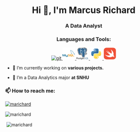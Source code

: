 <h1 align="center">Hi 👋, I'm Marcus Richard</h1>
<h3 align="center">A Data Analyst</h3>
<h3 align="center">Languages and Tools:</h3>
<p align="center"> <a href="https://git-scm.com/" target="_blank" rel="noreferrer"> <img src="https://www.vectorlogo.zone/logos/git-scm/git-scm-icon.svg" alt="git" width="40" height="40"/> </a> <a href="https://www.mysql.com/" target="_blank" rel="noreferrer"> <img src="https://raw.githubusercontent.com/devicons/devicon/master/icons/mysql/mysql-original-wordmark.svg" alt="mysql" width="40" height="40"/> </a> <a href="https://www.postgresql.org" target="_blank" rel="noreferrer"> <img src="https://raw.githubusercontent.com/devicons/devicon/master/icons/postgresql/postgresql-original-wordmark.svg" alt="postgresql" width="40" height="40"/> </a> <a href="https://www.python.org" target="_blank" rel="noreferrer"> <img src="https://raw.githubusercontent.com/devicons/devicon/master/icons/python/python-original.svg" alt="python" width="40" height="40"/> </a> <a href="https://developer.apple.com/swift/" target="_blank" rel="noreferrer"> <img src="https://raw.githubusercontent.com/devicons/devicon/master/icons/swift/swift-original.svg" alt="swift" width="40" height="40"/> </a> </p>

- 🔭 I’m currently working on **various projects.**

- 🌱 I’m a Data Analytics major **at SNHU**

<h3 align="left">📫 How to reach me:</h3>
<p align="left">
<a href="https://linkedin.com/in/marichard" target="blank"><img align="center" src="https://raw.githubusercontent.com/rahuldkjain/github-profile-readme-generator/master/src/images/icons/Social/linked-in-alt.svg" alt="marichard" height="30" width="40" /></a>
</p>


<p><img align="center" src="https://github-readme-stats.vercel.app/api/top-langs?username=marichard&show_icons=true&locale=en&layout=compact" alt="marichard" /></p>

<p>&nbsp;<img align="center" src="https://github-readme-stats.vercel.app/api?username=marichard&show_icons=true&locale=en" alt="marichard" /></p>
